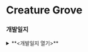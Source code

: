 Creature Grove
==============
### 개발일지

<details>
<summary>**<개발일지 열기>**</summary>

|Duration|Goal|Status|
|:---|:---|:---|
||||
||||
||||


</details>
